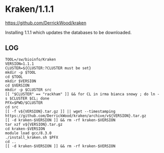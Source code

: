 Kraken/1.1.1
============

<https://github.com/DerrickWood/kraken>

Installing 1.1.1 which updates the databases to be downloaded.

LOG
---

    TOOL=/sw/bioinfo/Kraken
    VERSION=1.1.1
    CLUSTER=${CLUSTER:?CLUSTER must be set}
    mkdir -p $TOOL
    cd $TOOL
    mkdir $VERSION
    cd $VERSION
    mkdir -p $CLUSTER src
    [[ "$CLUSTER" == "rackham" ]] && for CL in irma bianca snowy ; do ln -s $CLUSTER $CL; done
    PFX=$PWD/$CLUSTER
    cd src
    [[ -f v${VERSION}.tar.gz ]] || wget --timestamping https://github.com/DerrickWood/kraken/archive/v${VERSION}.tar.gz
    [[ -d kraken-$VERSION ]] && rm -rf kraken-$VERSION
    tar xzf v${VERSION}.tar.gz
    cd kraken-$VERSION
    module load gcc/8.3.0
    ./install_kraken.sh $PFX
    cd ..
    [[ -d kraken-$VERSION ]] && rm -rf kraken-$VERSION

